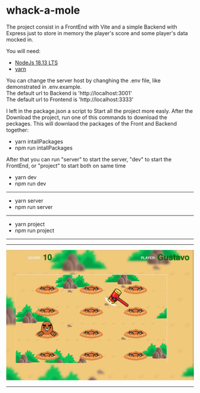 # whack-a-mole

The project consist in a FrontEnd with Vite and a simple Backend with Express just to store in memory the player's score and some player's data mocked in.

You will need:

- [NodeJs 18.13 LTS](https://nodejs.org/en/)
- [yarn](https://yarnpkg.com)

You can change the server host by changhing the .env file, like demonstrated in .env.example. \
The default url to Backend is 'http://localhost:3001' \
The default url to Frontend is 'http://localhost:3333'

I left in the package.json a script to Start all the project more easly. After the Download the project, run one of this commands to download the peckages. This will downlaod the packages of the Front and Backend together:

- yarn intallPackages
- npm run intallPackages

After that you can run "server" to start the server, "dev" to start the FrontEnd, or "project" to start both on same time

- yarn dev
- npm run dev

---

- yarn server
- npm run server

---

- yarn project
- npm run project

---

---

![Alt text](Whack-a-Mole.png?raw=true 'Title')

---
